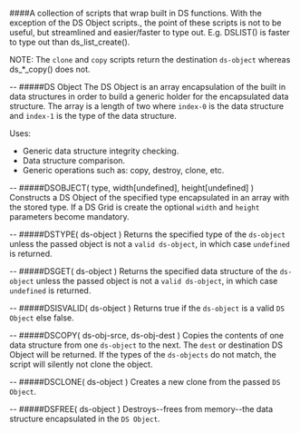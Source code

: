 ####A collection of scripts that wrap built in DS functions.
With the exception of the DS Object scripts., the point of these scripts is not to be useful, but streamlined and easier/faster to type out. E.g. DSLIST() is faster to type out than ds_list_create().

NOTE: The `clone` and `copy` scripts return the destination `ds-object` whereas ds_*_copy() does not.

--
#####DS Object
The DS Object is an array encapsulation of the built in data structures in order to build a generic holder for the encapsulated data structure. The array is a length of two where `index-0` is the data structure and `index-1` is the type of the data structure.

Uses:
 - Generic data structure integrity checking.
 - Data structure comparison.
 - Generic operations such as: copy, destroy, clone, etc.

--
#####DSOBJECT( type, width[undefined], height[undefined] )
Constructs a DS Object of the specified type encapsulated in an array with the stored type. If a DS Grid is create the optional `width` and `height` parameters become mandatory.
  
--
#####DSTYPE( ds-object )
Returns the specified type of the `ds-object` unless the passed object is not a `valid ds-object`, in which case `undefined` is returned.
  
--
#####DSGET( ds-object )
Returns the specified data structure of the `ds-object` unless the passed object is not a `valid ds-object`, in which case `undefined` is returned.

--
#####DSISVALID( ds-object )
Returns true if the `ds-object` is a valid `DS Object` else false.

--
#####DSCOPY( ds-obj-srce, ds-obj-dest )
Copies the contents of one data structure from one `ds-object` to the next. The `dest` or destination DS Object will be returned. If the types of the `ds-objects` do not match, the script will silently not clone the object.

--
#####DSCLONE( ds-object )
Creates a new clone from the passed `DS Object`.

--
#####DSFREE( ds-object )
Destroys--frees from memory--the data structure encapsulated in the `DS Object`.
